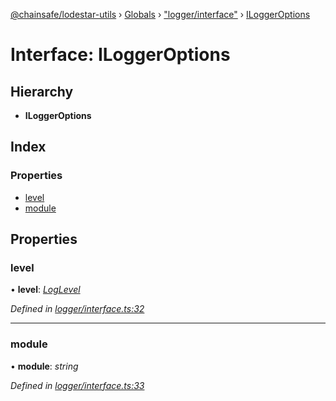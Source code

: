 [@chainsafe/lodestar-utils](../README.md) › [Globals](../globals.md) › ["logger/interface"](../modules/_logger_interface_.md) › [ILoggerOptions](_logger_interface_.iloggeroptions.md)

# Interface: ILoggerOptions

## Hierarchy

* **ILoggerOptions**

## Index

### Properties

* [level](_logger_interface_.iloggeroptions.md#level)
* [module](_logger_interface_.iloggeroptions.md#module)

## Properties

###  level

• **level**: *[LogLevel](../enums/_logger_interface_.loglevel.md)*

*Defined in [logger/interface.ts:32](https://github.com/ChainSafe/lodestar/blob/e2d6cf7/packages/lodestar-utils/src/logger/interface.ts#L32)*

___

###  module

• **module**: *string*

*Defined in [logger/interface.ts:33](https://github.com/ChainSafe/lodestar/blob/e2d6cf7/packages/lodestar-utils/src/logger/interface.ts#L33)*
